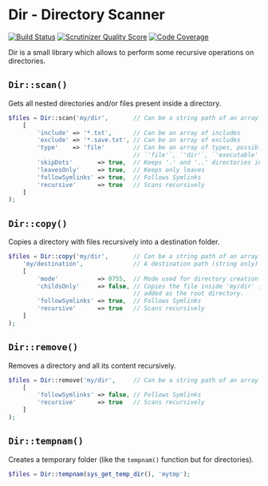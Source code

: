 # Dir - Directory Scanner

[![Build Status](https://travis-ci.org/crysalead/dir.png?branch=master)](https://travis-ci.org/crysalead/dir) [![Scrutinizer Quality Score](https://scrutinizer-ci.com/g/crysalead/dir/badges/quality-score.png?s=1ef861497b4e3394b8141160e5f3907e45ea2149)](https://scrutinizer-ci.com/g/crysalead/dir/) [![Code Coverage](https://scrutinizer-ci.com/g/crysalead/dir/badges/coverage.png?s=ef6f07deaccac56d0f4c1591fc99761fed854461)](https://scrutinizer-ci.com/g/crysalead/dir/)

Dir is a small library which allows to perform some recursive operations on directories.

## `Dir::scan()`

Gets all nested directories and/or files present inside a directory.

```php
$files = Dir::scan('my/dir',       // Can be a string path of an array of string paths
    [
        'include' => '*.txt',      // Can be an array of includes
        'exclude' => '*.save.txt', // Can be an array of excludes
        'type'    => 'file'        // Can be an array of types, possible values:
                                   // `'file'`, `'dir'`, `'executable'`, `'link'`, `'readable'`, `'writable'`
        'skipDots'       => true,  // Keeps '.' and '..' directories in result
        'leavesOnly'     => true,  // Keeps only leaves
        'followSymlinks' => true,  // Follows Symlinks
        'recursive'      => true   // Scans recursively
    ]
);
```

## `Dir::copy()`

Copies a directory with files recursively into a destination folder.

```php
$files = Dir::copy('my/dir',       // Can be a string path of an array of string paths
    'my/destination',              // A destination path (string only)
    [
        'mode'           => 0755,  // Mode used for directory creation
        'childsOnly'     => false, // Copies the file inside 'my/dir' if `true`, otherwise `dir` will be
                                   // added as the root directory.
        'followSymlinks' => true,  // Follows Symlinks
        'recursive'      => true   // Scans recursively
    ]
);
```

## `Dir::remove()`

Removes a directory and all its content recursively.

```php
$files = Dir::remove('my/dir',     // Can be a string path of an array of string paths
    [
        'followSymlinks' => false, // Follows Symlinks
        'recursive'      => true   // Scans recursively
    ]
);
```

## `Dir::tempnam()`

Creates a temporary folder (like the `tempnam()` function but for directories).

```php
$files = Dir::tempnam(sys_get_temp_dir(), 'mytmp');
```
